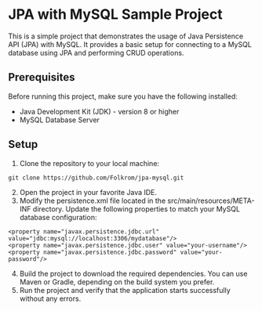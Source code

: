 # JPA with MySQL Sample Project

This is a simple project that demonstrates the usage of Java Persistence API (JPA) with MySQL. It provides a basic setup for connecting to a MySQL database using JPA and performing CRUD operations.

## Prerequisites

Before running this project, make sure you have the following installed:

- Java Development Kit (JDK) - version 8 or higher
- MySQL Database Server

## Setup

1. Clone the repository to your local machine:

```git clone https://github.com/Folkrom/jpa-mysql.git```

2. Open the project in your favorite Java IDE.
3. Modify the persistence.xml file located in the src/main/resources/META-INF directory. Update the following properties to match your MySQL database configuration:
```
<property name="javax.persistence.jdbc.url" value="jdbc:mysql://localhost:3306/mydatabase"/>
<property name="javax.persistence.jdbc.user" value="your-username"/>
<property name="javax.persistence.jdbc.password" value="your-password"/>
```

4. Build the project to download the required dependencies. You can use Maven or Gradle, depending on the build system you prefer.
5. Run the project and verify that the application starts successfully without any errors.

